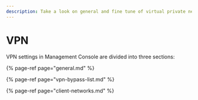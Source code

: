 ```yaml
---
description: Take a look on general and fine tune of virtual private network
---
```


# VPN

VPN settings in Management Console are divided into three sections:

{% page-ref page="general.md" %}

{% page-ref page="vpn-bypass-list.md" %}

{% page-ref page="client-networks.md" %}



